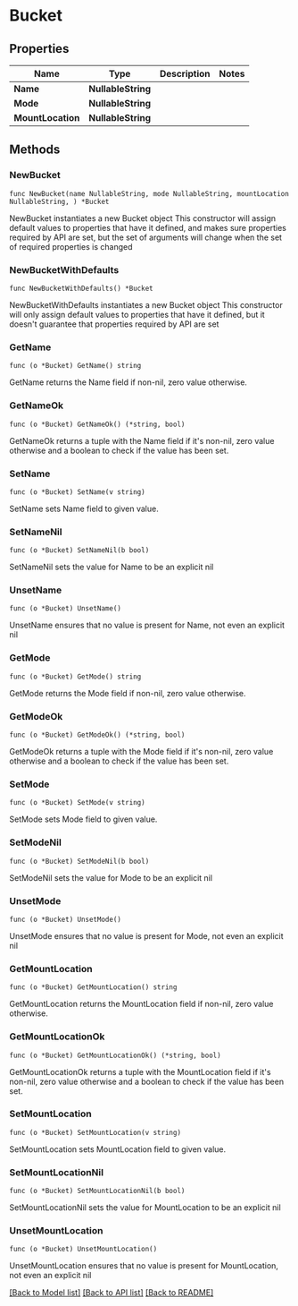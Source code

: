 # Bucket

## Properties

Name | Type | Description | Notes
------------ | ------------- | ------------- | -------------
**Name** | **NullableString** |  | 
**Mode** | **NullableString** |  | 
**MountLocation** | **NullableString** |  | 

## Methods

### NewBucket

`func NewBucket(name NullableString, mode NullableString, mountLocation NullableString, ) *Bucket`

NewBucket instantiates a new Bucket object
This constructor will assign default values to properties that have it defined,
and makes sure properties required by API are set, but the set of arguments
will change when the set of required properties is changed

### NewBucketWithDefaults

`func NewBucketWithDefaults() *Bucket`

NewBucketWithDefaults instantiates a new Bucket object
This constructor will only assign default values to properties that have it defined,
but it doesn't guarantee that properties required by API are set

### GetName

`func (o *Bucket) GetName() string`

GetName returns the Name field if non-nil, zero value otherwise.

### GetNameOk

`func (o *Bucket) GetNameOk() (*string, bool)`

GetNameOk returns a tuple with the Name field if it's non-nil, zero value otherwise
and a boolean to check if the value has been set.

### SetName

`func (o *Bucket) SetName(v string)`

SetName sets Name field to given value.


### SetNameNil

`func (o *Bucket) SetNameNil(b bool)`

 SetNameNil sets the value for Name to be an explicit nil

### UnsetName
`func (o *Bucket) UnsetName()`

UnsetName ensures that no value is present for Name, not even an explicit nil
### GetMode

`func (o *Bucket) GetMode() string`

GetMode returns the Mode field if non-nil, zero value otherwise.

### GetModeOk

`func (o *Bucket) GetModeOk() (*string, bool)`

GetModeOk returns a tuple with the Mode field if it's non-nil, zero value otherwise
and a boolean to check if the value has been set.

### SetMode

`func (o *Bucket) SetMode(v string)`

SetMode sets Mode field to given value.


### SetModeNil

`func (o *Bucket) SetModeNil(b bool)`

 SetModeNil sets the value for Mode to be an explicit nil

### UnsetMode
`func (o *Bucket) UnsetMode()`

UnsetMode ensures that no value is present for Mode, not even an explicit nil
### GetMountLocation

`func (o *Bucket) GetMountLocation() string`

GetMountLocation returns the MountLocation field if non-nil, zero value otherwise.

### GetMountLocationOk

`func (o *Bucket) GetMountLocationOk() (*string, bool)`

GetMountLocationOk returns a tuple with the MountLocation field if it's non-nil, zero value otherwise
and a boolean to check if the value has been set.

### SetMountLocation

`func (o *Bucket) SetMountLocation(v string)`

SetMountLocation sets MountLocation field to given value.


### SetMountLocationNil

`func (o *Bucket) SetMountLocationNil(b bool)`

 SetMountLocationNil sets the value for MountLocation to be an explicit nil

### UnsetMountLocation
`func (o *Bucket) UnsetMountLocation()`

UnsetMountLocation ensures that no value is present for MountLocation, not even an explicit nil

[[Back to Model list]](../README.md#documentation-for-models) [[Back to API list]](../README.md#documentation-for-api-endpoints) [[Back to README]](../README.md)



